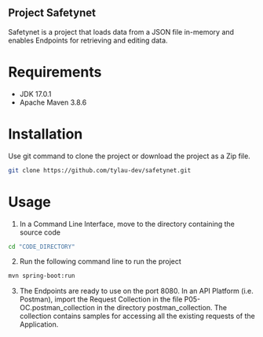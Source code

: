 ## Project Safetynet
Safetynet is a project that loads data from a JSON file in-memory and enables Endpoints for retrieving and editing data.

# Requirements
- JDK 17.0.1
- Apache Maven 3.8.6

# Installation
Use git command to clone the project or download the project as a Zip file.
```bash
git clone https://github.com/tylau-dev/safetynet.git
```

# Usage
1) In a Command Line Interface, move to the directory containing the source code
```bash
cd "CODE_DIRECTORY"
```

2) Run the following command line to run the project
```bash
mvn spring-boot:run
```

3) The Endpoints are ready to use on the port 8080. 
In an API Platform (i.e. Postman), import the Request Collection in the file P05-OC.postman_collection in the directory postman_collection.
The collection contains samples for accessing all the existing requests of the Application.
